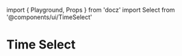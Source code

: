 import { Playground, Props } from 'docz'
import Select from '@components/ui/TimeSelect'

# Time Select

<Props of={Select} />